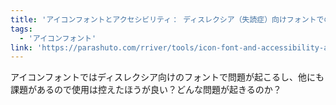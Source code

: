```yaml
---
title: 'アイコンフォントとアクセシビリティ： ディスレクシア（失読症）向けフォントでの表示問題について'
tags:
  - 'アイコンフォント'
link: 'https://parashuto.com/rriver/tools/icon-font-and-accessibility-and-dyslexia'
---
```


アイコンフォントではディスレクシア向けのフォントで問題が起こるし、他にも課題があるので使用は控えたほうが良い？どんな問題が起きるのか？
